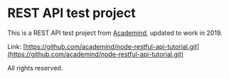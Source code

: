# REST API test project
This is a REST API test project from [Academind](https://github.com/academind), updated to work in 2019.

Link: [https://github.com/academind/node-restful-api-tutorial.git](https://github.com/academind/node-restful-api-tutorial.git)

All rights reserved.
